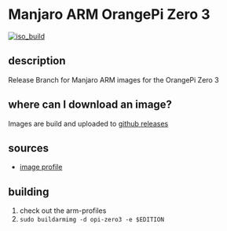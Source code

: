 # Manjaro ARM OrangePi Zero 3
[![iso_build](https://github.com/manjaro-arm/opi-zero3-images/workflows/image_build_all/badge.svg)](https://github.com/manjaro-arm/opi-zero3-images/actions)

## description

Release Branch for Manjaro ARM images for the OrangePi Zero 3

## where can I download an image?

Images are build and uploaded to [github releases](https://github.com/manjaro-arm/opi-zero3-images/releases)

## sources

- [image profile](https://gitlab.manjaro.org/manjaro-arm/applications/arm-profiles)

## building

1. check out the arm-profiles
2. `sudo buildarmimg -d opi-zero3 -e $EDITION`
